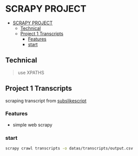 # SCRAPY PROJECT
- [SCRAPY PROJECT](#scrapy-project)
  - [Technical](#technical)
  - [Project 1 Transcripts](#project-1-transcripts)
    - [Features](#features)
    - [start](#start)
## Technical
>use XPATHS

## Project 1 Transcripts
scraping transcript from [subslikescript](subslikescript.com)
### Features
- simple web scrapy
### start
```bash
scrapy crawl transcripts -o datas/transcripts/output.csv  
```